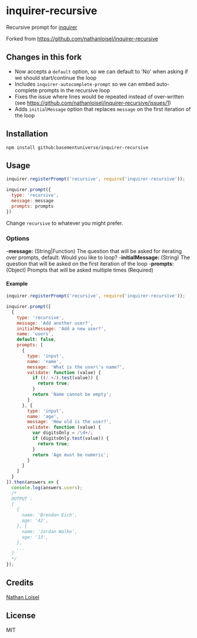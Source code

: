 # inquirer-recursive

Recursive prompt for [inquirer](https://github.com/SBoudrias/Inquirer.js)

Forked from https://github.com/nathanloisel/inquirer-recursive

## Changes in this fork

* Now accepts a `default` option, so we can default to 'No' when asking if we should start/continue the loop
* Includes `inquirer-autocomplete-prompt` so we can embed auto-complete prompts in the recursive loop
* Fixes the issue where lines would be repeated instead of over-written (see https://github.com/nathanloisel/inquirer-recursive/issues/1)
* Adds `initialMessage` option that replaces `message` on the first iteration of the loop

## Installation

```
npm install github:basementuniverse/inquirer-recursive
```

## Usage

```javascript
inquirer.registerPrompt('recursive', require('inquirer-recursive'));

inquirer.prompt({
  type: 'recursive',
  message: message
  prompts: prompts
})
```

Change `recursive` to whatever you might prefer.

### Options
-**message:** (String|Function) The question that will be asked for iterating over prompts, default: Would you like to loop?
-**initialMessage:** (String) The question that will be asked on the first iteration of the loop
-**prompts:** (Object) Prompts that will be asked multiple times (Required)

#### Example

```javascript
inquirer.registerPrompt('recursive', require('inquirer-recursive'));

inquirer.prompt([
  {
    type: 'recursive',
    message: 'Add another user?',
    initialMessage: 'Add a new user?',
    name: 'users',
    default: false,
    prompts: [
      {
        type: 'input',
        name: 'name',
        message: 'What is the user\'s name?',
        validate: function (value) {
          if ((/.+/).test(value)) {
            return true;
          }
          return 'Name cannot be empty';
        }
      }, {
        type: 'input',
        name: 'age',
        message: 'How old is the user?',
        validate: function (value) {
          var digitsOnly = /\d+/;
          if (digitsOnly.test(value)) {
            return true;
          }
          return 'Age must be numeric';
        }
      }
    ]
  }
]).then(answers => {
  console.log(answers.users);
  /*
  OUTPUT :
  [
    {
      name: 'Brendan Eich',
      age: '42',
    }, {
      name: 'Jordan Walke',
      age: '13',
    },
    ...
  ]
  */
});
```

## Credits
[Nathan Loisel](https://github.com/nathanloisel/)

## License
MIT
